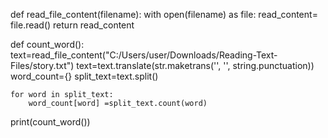 def read_file_content(filename):
    with open(filename) as file:
        read_content= file.read()
    return read_content



def count_word():
    text=read_file_content("C:/Users/user/Downloads/Reading-Text-Files/story.txt")
    text=text.translate(str.maketrans('', '', string.punctuation))
    word_count={}
    split_text=text.split()

    for word in split_text:
        word_count[word] =split_text.count(word)


print(count_word())
